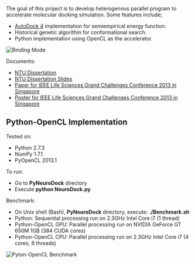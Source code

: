 The goal of this project is to develop heterogenous parallel program to accelerate molecular docking simulation. Some features include;
* [AutoDock 4](http://autodock.scripps.edu) implementation for semiempirical energy function.
* Historical genetic algorithm for conformational search.
* Python implementation using OpenCL as the accelerator.

![Binding Mode](https://raw.github.com/ekaakurniawan/hppNeuroDock/master/Images/Molecule/ProteinSS_hsg1_ind.png)

Documents:
* [NTU Dissertation](https://github.com/ekaakurniawan/hppNeuroDock/raw/master/Dissertation/NTU%20Dissertation.pdf)
* [NTU Dissertation Slides](https://github.com/ekaakurniawan/hppNeuroDock/raw/master/Dissertation/NTU%20Dissertation%20Slides.pdf)
* [Paper for IEEE Life Sciences Grand Challenges Conference 2013 in Singapore](https://github.com/ekaakurniawan/hppNeuroDock/raw/master/Dissertation/IEEE%20Paper.pdf)
* [Poster for IEEE Life Sciences Grand Challenges Conference 2013 in Singapore](https://github.com/ekaakurniawan/hppNeuroDock/raw/master/Dissertation/IEEE%20Poster.pdf)

## Python-OpenCL Implementation

Tested on:
* Python 2.7.3
* NumPy 1.7.1
* PyOpenCL 2013.1

To run:
* Go to **PyNeuroDock** directory
* Execute **python NeuroDock.py**

Benchmark:
* On Unix shell (Bash), **PyNeuroDock** directory, execute: **./Benchmark.sh**
* Python: Sequential processing run on 2.3GHz Intel Core i7 (1 thread)
* Python-OpenCL GPU: Parallel processing run on NVIDIA GeForce GT 650M 1GB (384 CUDA cores)
* Python-OpenCL CPU: Parallel processing run on 2.3GHz Intel Core i7 (4 cores, 8 threads)

![Pyton-OpenCL Benchmark](https://raw.github.com/ekaakurniawan/hppNeuroDock/master/Images/Benchmark/Python-OpenCL_500Gens.png)
